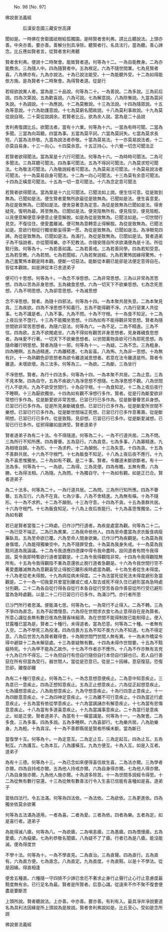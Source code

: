 ﻿　　No. 98 [No. 97]

佛說普法義經

　　　　后漢安息國三藏安世高譯


聞如是。一時佛在舍衛國祇樹給孤獨園。是時賢者舍利弗。請比丘聽說法。上頭亦善。中央亦善。要亦善。善解分別具凈除。聽賢者行。名具法行。當為聽。善心諦念。比丘應如賢者言。從賢者舍利弗聽

賢者舍利弗。便說十二時聚會。能致賢者道。何等為十二。一為自能教身。二為亦能教余。三為隨人中。四為隨賢者中。五為根足。六為不隨世間業。七為見賢者喜。八為佛亦有。九為亦說法。十為已說法能受。十一為能聽外受。十二為如得能依方施。是為賢者十二時聚會。為得賢者道。從是行

若經欲說異人者。當為是二十品說。何等為二十。一為善說。二為多說。三為前后說。四為次第說。五為歡喜說。六為可說。七為解意說。八為除慚說。九當為莫訶失說。十為調說。十一為應說。十二為莫散說。十三為法說。十四為隨眾說。十五為等意說。十六為助護意說。十七為莫窮名聞故說。十八為莫利事故說。十九為莫從說自現。二十莫從說調余。若賢者比丘。欲為余人說。當為是二十品說

舍利弗復謂比丘。欲聞法者。當有十六業。何等為十六。一當為有時可聞。二當為多聞。三當為向耳聽。四當為事。五當為莫平訶。六當為莫訶失。七當為莫求長短。八當為法恭敬。九當為說法者恭敬。十當為莫易法。十一亦莫易說法者。十二亦莫自易身。十三一向心。十四莫余意。十五正持心。十六覺一切念可聞法正

若賢者欲得聞法。當為案是十六行可聞法。何等為十六。一為時時可聞法。二為可多聞法。三為耳聽可聞法。四為事可聞法。五為不得訶可聞法。六為莫求短可聞法。七為敬法可聞法。八為敬說經者可聞法。九為莫易法可聞法。十為莫易說法者可聞法。十一為莫易自身可聞法。十二為一向心可聞法。十三為莫有余意可聞法。十四為正橫意可聞法。十五為一切一意可聞法。十六為念定意可聞法

若賢者欲得聞法。當為案是十六比可聞法。已聞法如上說。便生信可意。從是致到無為。已聞如是法。便生賢者愛無所欲最從是致無為。已聞如是法。便生喜意愛。為從是致無為。已聞如是法。便舍惡著意為定意。為從是致無為已聞如是法。得舍疑見。復明為最。將至無為。已聞如是法。便見陰無所有。便見陰空。便見陰輕。以見便意解便意凈便意止便意解脫。如是為從是致無為。已聞法如是。一切世間行見空。不復往住。便愛盡離滅。便可無為意轉意止得解脫。為從是致無為。已聞法如是。意欲行相從行獨坐斷妄得第一愿。為從是致無為。已聞如是法。為凈眼見四諦。為從是致無為。已聞如是法。為滿行。為從是致無為。已聞如是法。賢者道弟子為不惱說者。亦從聞得樂。亦不犯教法。亦隨安隱自所求欲滿便為是十法。所從黠行致。何等為十。一為若善如識。二為若善戒。三為若善同學。四為若知受意。五為若受教。六為若問。七為若聞經。八為若聚說經。九為若驚怖因緣得驚怖。十為己羞驚怖本觀是時本觀。便斷一切惡法。能斷從本觀已能卻是法便定意得自在。皆從本觀故。如是諦從本已舍道弟子

便可行十思想。何等為十。一為念不凈思想。二為非常思想。三為以非常為苦思想。四為以苦為非身思想。五為穢食思想。六為一切天下不欲樂思想。七為念死思想。八為不明思想。九為卻意思想。十為滅思想

念不凈思想。賢者。為隨十四邪法。何等為十四。一為本聚共居失意。二為本聚見貪。三為疾欲。四為不凈思想不知義行。五為不能得觀不凈。六為行惡業人共從事。七為不識是者。八為不事。九為不問。十為不守根。十一為食不知足。十二為上夜后坐不墮行。十三為不能獨坐思想。十四為如有不能得觀非常思想。賢者為隨世間欲非常苦思想者。為隨六惡法。何等為六。一為不足。二為不精進。三為不信。四為欲。五為不欲閑處坐。六為不得如有觀苦非身思想者。見身雜穢食思想者。為味愛不行著。一切天下不欲樂思想者。以世間萬物貪欲可行為耶死思想。為隨命離行明思想。賢者為隨十一邪。何等為十一。一為疑。二為不念。三為粗身。四為睡瞑。五為過精進。六為離精進。七為妄喜。八為怖。九為非一思想。十為無有計。十一為熟觀色卻思想者為欲令離道滅思想者。若意在法令離道是所。賢者令離道。未壞欲壞。為三法多。何等為三。一為欲。二為斷。三為坐行

不凈思想。賢者。為行十四法多。何等為十四。一為本聚不共居。二為止意。三為不見本聚。四為自守。五為不疾欲六為凈思想不想隨。七為凈思想不觀。八為世間行人不欲共。九為不欲受世間行。十為自守根。十一為食知足。十二為上夜后夜行不睡瞑。十三為厭欲獨坐。十四為如有觀不凈想行多作。賢者。從是行為斷愛欲非常想行多作為。從是斷愛欲非常苦想。已習已行已多作為。從是斷瞢瞢苦非身想。已習已行已多作為。從是所見身斷穢食想。已習已行已多作為。從是斷愛所世間不樂想。已習已行已多作為。從是斷世間端正死想。已習已行已多作意著壽。從是斷明想。已習已行已多作。從是致黠。見卻想。已習已行已多作。從是斷愛滅想。已習已行已多作。從邪得離如是諦受。賢者道弟子

賢者道弟子為有二十法。令不得隨道。何等為二十。一為不行道共居。二為不問。三為所行不知所應。四為瞢瞢。五為惡行。六為貪意。七為多事。八為寡精進。九為相壞自歸。十為形。十一為求矜。十二為顛倒。十三為失意。十四為貪。十五為不善群共居。十六為不守根門。十七為飯食不知足。十八為上夜后夜不應行。十九為不喜思惟獨坐。二十為如有不觀。是二十事。賢者。令離道未斷欲斷者。有十一法為多。何等為十一。一為欲。二為得。三為見便。四為有瞻。五無有費。六為勝。七為得法相。八為隨。九為問。十為獨自守。十一為如有觀。如是正已合。賢者道弟子

為二十法多。何等為二十。一為行道共居。二為問。三為所行知所應。四為不瞢瞢。五為互行。六為不在貪。七為少事。八為不舍精進。九為無有橫。十為不隨形。十一為不求矜。十二為不顛倒。十三為守意。十四為不貪。十五為善群共居。十六為守根門。十七為飯食知足。十八為上夜后夜能行。十九為喜思惟獨坐。二十為如有觀

若已是賢者當復二十二時處。已作沙門行道者。為疾是處當為觀。何等為二十二。一為已受不端正。二為已為異業。三為我命依他人。四為至命盡當為求衣飯食病瘦藥臥具。五為至命欲已覆。六為至命人間身欲樂。已作沙門為疾觀是。七為莫為我身傷壞。八為能得獨樂空中。九為不隨罪受食。十為莫為我身失戒。十一為莫為我黠同道為我論議。十二為令我道應四德課中得令我命盡時。設同道者有問令我得說。莫令我即時暫欲行道者當觀是。十三為令我得觀陰非常。十四為令我得觀陰無所有。十五為令我得觀陰不重為意還依止脫行道者急觀是。十六為令我世間行空不著愛盡離滅無為為意觀喜受止得脫已離形疾時處當為觀。十七為生者從生未得度。十八為老從老未得脫。十九為病從病未得度。二十為法當死從死法未得度避形急當觀是。二十一為一切我愛共會當別離或亡或人取去或死不得久住已避形當為急時處分別觀。二十二為各自從行得各自從行本各自從行受苦各自作善惡從所行受已避形當為急時處觀。以是二十二行已習已行已多作。為滿沙門。亦行者所思

已沙門所行者思滿。便能滿七思。何等為七。一為常行不止得入。二為不轉。三為不爭四為直念。五為不起憍慢意。六為但在世間求衣食七為止意得自在是為賢者。所意心識從長無有數日夜為色聲香味細滑。為在世間不能得制故已能制得止。便入甘露種已當為是。賢者二十種行。未得道者。當為恐意。何等為二十種。一者無有入空。二為不學死三為投渚。四為信畏方五為不知不畏方六為不知道。七為不得定意。八為后世苦九為賢者難得會。十為開世間門世間人無有異。十一為未作橋梁令得中避獄十二為未解惡處。十三為普疑無有數。十四為未得作世間要。十五為不黠癡時死。十六為甲不能為乙故作。十七為不作者亦不應作。十八為不作亦無有吉兇十九為已作不得忘。二十為但自行有但自行隨但自行本但自行歸也已。若人自行善惡在所有但當為受行。器世間人。當從是恐意已。從是二十因緣。意惡復惡。恐復恐卻。離復卻離

為有二十種行意疾止。何等為二十。一為念意想意便疾止。二為意中知意疾止。三為意已一意疾止。四為正想知意疾止。五為正止想意疾止。六為從正起想意疾止。七為攝想意疾止。八為助想意疾止。九為守想意疾止。十為行四意止意疾止。十一為四斷意意疾止。十二為四神足意疾止。十三為離不可行意疾止。十四為當近行處意疾止。十五為當有依從學意疾止。十六為當諷誦亦有解意疾止。十七為當有悲傷意意疾止。十八為當有多道喜意疾止。十九為當識事意疾止。二十為當行是意疾止。如是正使。賢者道弟子。為當有十一橫當識是。何等為十一。一為聚會。二為多食。三為多事。四為多說。五為多睡瞑。六為喜部行。七為樂共居。八為助樂身。九為輕。十為貪淫。十一為不善郡縣居是賢者所橫未斷。當為斷已

當復學十互。何等為十。一為定意互。二為定止互。三為定起互。四為止互。五為制互。六為護互。七為本互。八為護橫互。九為方便互。十為入互。如是入互者。道弟子

為有十三德。何等為十三。一為已念如來便得喜信故生喜。二為法亦爾。三為學者亦爾。四為自持戒亦爾。五為他人持戒亦爾。六為自身得亦爾。七為他人得亦爾。八為自身施亦爾。九為他人施亦爾。十為道多除苦。十一為世間多說經令得思。十二為從無有數行惡還。十三為從無有數善法行令入生喜已信能有喜種如是喜。道弟子

當依四法行。令五法滿。何等為四法依。一為法依。二為欲依。三為更進依。四為獨坐依莫余欲著

何等為五法滿為道用。一者為喜。二者為愛。三者為依。四者為樂。五者為定。如是喜行者。道弟子

為能得滅八瘡。何等為八。一為欲瘡。二為嗔恚瘡。三為愚瘡。四為憍慢瘡。五為愛瘡。六為癡瘡。七為利恭敬名聞瘡。八為疑不了了瘡。行者已為是八瘡。能沒能滅。便為得度世

不學十法。何等為十。一為不學直見。二為直治。三為直聲。四為直行。五為直有。六為直方便。七為直念。八為直定。九為直度。十為直黠。以是十不學法。從是因緣。得直相逢

便舍五種直。六種隨一守四猗不少諦已舍厄不著求止身行止聲行止心行止意慮度最黠度無有余。已行足名為最。賢者是所賢者。后意心識。從遠來不作不聚不復會便盡是要斷苦

上頭所說。賢者聽說法。上亦善。中亦善。要亦善。有利有入。最具凈并凈說要道名為具利法因緣是所上頭說為是故說。賢者舍利弗說如是。比丘至心。受如是念所說

佛說普法義經
